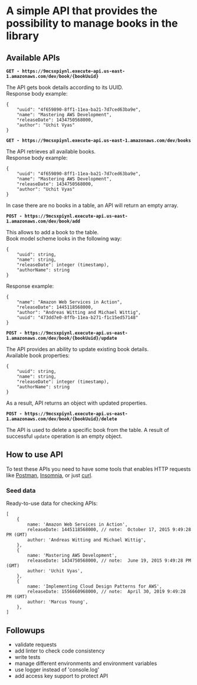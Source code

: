 
# A simple API that provides the possibility to manage books in the library  
## Available APIs  
**`GET - https://9mcsxpiynl.execute-api.us-east-1.amazonaws.com/dev/book/{bookUuid}`**

The API gets book details according to its UUID.
<br>
Response body example:

    {
        "uuid": "4f659890-8ff1-11ea-ba21-7d7ced63ba9e",
        "name": "Mastering AWS Development",
        "releaseDate": 1434750568000,
        "author": "Uchit Vyas"
    }
    
**`GET - https://9mcsxpiynl.execute-api.us-east-1.amazonaws.com/dev/books`**  
  
The API retrieves all available books.
<br>
Response body example:

    {
	    "uuid": "4f659890-8ff1-11ea-ba21-7d7ced63ba9e",
	    "name": "Mastering AWS Development",
	    "releaseDate": 1434750568000,
	    "author": "Uchit Vyas"
    }
In case there are no books in a table, an API will return an empty array.
  
**`POST - https://9mcsxpiynl.execute-api.us-east-1.amazonaws.com/dev/book/add`**  

This allows to add a book to the table.
<br>
Book model scheme looks in the following way:

    {
	    "uuid": string,
	    "name": string,
	    "releaseDate": integer (timestamp),
	    "authorName": string
	}
Response example:

    {
	    "name": "Amazon Web Services in Action",
	    "releaseDate": 1445118568000,
	    "author": "Andreas Witting and Michael Wittig",
	    "uuid": "473dd7e0-8ffb-11ea-b271-f1c15ed57148"
	}

**`POST - https://9mcsxpiynl.execute-api.us-east-1.amazonaws.com/dev/book/{bookUuid}/update`**
  
The API provides an ability to update existing book details.
<br>
Available book properties:

    {
	    "uuid": string,
	    "name": string,
	    "releaseDate": integer (timestamp),
	    "authorName": string
	}

As a result, API returns an object with updated properties.

**`POST - https://9mcsxpiynl.execute-api.us-east-1.amazonaws.com/dev/book/{bookUuid}/delete`**  

The API is used to delete a specific book from the table. A result of successful `update` operation is an empty object.
  
## How to use API
To test these APIs you need to have some tools that enables HTTP requests 
like [Postman](https://www.getpostman.com/), [Insomnia](https://insomnia.rest/), or just [curl](https://curl.haxx.se/).
### Seed data  
Ready-to-use data for checking APIs:
```
[
    {
        name: 'Amazon Web Services in Action',
        releaseDate: 1445118568000, // note:  October 17, 2015 9:49:28 PM (GMT)
        author: 'Andreas Witting and Michael Wittig',
    },
    {
        name: 'Mastering AWS Development',
        releaseDate: 1434750568000, // note:  June 19, 2015 9:49:28 PM (GMT)
        author: 'Uchit Vyas',
    },
    {
        name: 'Implementing Cloud Design Patterns for AWS',
        releaseDate: 1556660968000, // note:  April 30, 2019 9:49:28 PM (GMT)
        author: 'Marcus Young',
    },
]
```

## Followups
* validate requests
* add linter to check code consistency  
* write tests  
* manage different environments and environment variables  
* use logger instead of 'console.log'  
* add access key support to protect API